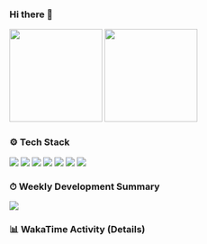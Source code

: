 ### Hi there 👋

<!-- Top cards -->
<p align="left">
  <!-- GitHub Readme Stats (総合) -->
  <img height="165" src="https://github-readme-stats.vercel.app/api
  ?username=keitanamazue
  &show_icons=true
  &rank_icon=github
  &include_all_commits=true
  &count_private=true
  &show=reviews,discussions_started,discussions_answered,prs_merged,prs_merged_percentage
  &hide_border=true" />
  <!-- Languages -->
  <img height="165" src="https://github-readme-stats.vercel.app/api/top-langs/?username=keitanamazue&layout=compact&langs_count=8" />
</p>

<!-- Skills -->
### ⚙️ Tech Stack
<p>
  <img src="https://img.shields.io/badge/Next.js-000?logo=nextdotjs&logoColor=white" />
  <img src="https://img.shields.io/badge/React-20232a?logo=react&logoColor=61DAFB" />
  <img src="https://img.shields.io/badge/TypeScript-3178C6?logo=typescript&logoColor=white" />
  <img src="https://img.shields.io/badge/TailwindCSS-06B6D4?logo=tailwindcss&logoColor=white" />
  <img src="https://img.shields.io/badge/Supabase-3ECF8E?logo=supabase&logoColor=white" />
  <img src="https://img.shields.io/badge/Stripe-635BFF?logo=stripe&logoColor=white" />
  <img src="https://img.shields.io/badge/Figma-F24E1E?logo=figma&logoColor=white" />
</p>

<!-- WakaTime summary image（後述Actionsで生成） -->
### ⏱ Weekly Development Summary
<p>
  <img src="https://raw.githubusercontent.com/keitanamazue/keitanamazue/main/images/stat.svg" />
</p>

<!-- WakaTime detail section（Actionsがここを置換） -->
### 📊 WakaTime Activity (Details)
<!--START_SECTION:waka-->
<!--END_SECTION:waka-->
